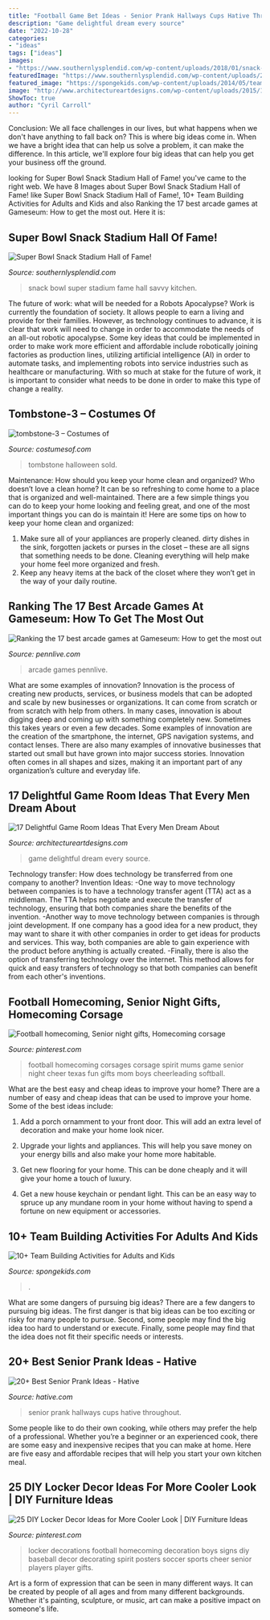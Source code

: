 ```yaml
---
title: "Football Game Bet Ideas - Senior Prank Hallways Cups Hative Throughout"
description: "Game delightful dream every source"
date: "2022-10-28"
categories:
- "ideas"
tags: ["ideas"]
images:
- "https://www.southernlysplendid.com/wp-content/uploads/2018/01/snack-stadium10.jpg"
featuredImage: "https://www.southernlysplendid.com/wp-content/uploads/2018/01/snack-stadium10.jpg"
featured_image: "https://spongekids.com/wp-content/uploads/2014/05/team-building/9-team-building.jpg"
image: "http://www.architectureartdesigns.com/wp-content/uploads/2015/10/213.jpg"
ShowToc: true
author: "Cyril Carroll"
---
```



Conclusion:
We all face challenges in our lives, but what happens when we don't have anything to fall back on? This is where big ideas come in. When we have a bright idea that can help us solve a problem, it can make the difference. In this article, we'll explore four big ideas that can help you get your business off the ground.

	

		
looking for Super Bowl Snack Stadium Hall of Fame! you've came to the right web. We have 8 Images about Super Bowl Snack Stadium Hall of Fame! like Super Bowl Snack Stadium Hall of Fame!, 10+ Team Building Activities for Adults and Kids and also Ranking the 17 best arcade games at Gameseum: How to get the most out. Here it is:
		
    
## Super Bowl Snack Stadium Hall Of Fame!

<img loading=lazy src="https://www.southernlysplendid.com/wp-content/uploads/2018/01/snack-stadium10.jpg" onerror="this.onerror=null;this.src='https://tse1.mm.bing.net/th?id=OIP.1GPVNMuXkqzHwiuX2b-GxgHaE8&amp;pid=15.1';" alt="Super Bowl Snack Stadium Hall of Fame!">

_Source: southernlysplendid.com_

>snack bowl super stadium fame hall savvy kitchen. 

	

The future of work: what will be needed for a Robots Apocalypse?
Work is currently the foundation of society. It allows people to earn a living and provide for their families. However, as technology continues to advance, it is clear that work will need to change in order to accommodate the needs of an all-out robotic apocalypse. Some key ideas that could be implemented in order to make work more efficient and affordable include robotically joining factories as production lines, utilizing artificial intelligence (AI) in order to automate tasks, and implementing robots into service industries such as healthcare or manufacturing. With so much at stake for the future of work, it is important to consider what needs to be done in order to make this type of change a reality.

    
## Tombstone-3 – Costumes Of

<img loading=lazy src="http://costumesof.com/wordpress/wp-content/uploads/2015/09/tombstone-3.jpg" onerror="this.onerror=null;this.src='https://tse2.mm.bing.net/th?id=OIP.HkiK-nes9L1_Bj0pcMNqwwDYEg&amp;pid=15.1';" alt="tombstone-3 – Costumes of">

_Source: costumesof.com_

>tombstone halloween sold. 

	

Maintenance: How should you keep your home clean and organized?
Who doesn’t love a clean home? It can be so refreshing to come home to a place that is organized and well-maintained. There are a few simple things you can do to keep your home looking and feeling great, and one of the most important things you can do is maintain it! Here are some tips on how to keep your home clean and organized: 
1. Make sure all of your appliances are properly cleaned. dirty dishes in the sink, forgotten jackets or purses in the closet – these are all signs that something needs to be done. Cleaning everything will help make your home feel more organized and fresh. 
2. Keep any heavy items at the back of the closet where they won’t get in the way of your daily routine.

    
## Ranking The 17 Best Arcade Games At Gameseum: How To Get The Most Out

<img loading=lazy src="https://www.pennlive.com/resizer/ecj41Ljb7g8vsjpgPiU6KWWOD8Y=/1200x0/arc-anglerfish-arc2-prod-advancelocal.s3.amazonaws.com/public/6KAGJHRY3VCI5E6EL2YENZV2PA.jpg" onerror="this.onerror=null;this.src='https://tse2.mm.bing.net/th?id=OIP.JXxJ31O006OtiYWtzPdgugHaE8&amp;pid=15.1';" alt="Ranking the 17 best arcade games at Gameseum: How to get the most out">

_Source: pennlive.com_

>arcade games pennlive. 

	

What are some examples of innovation?
Innovation is the process of creating new products, services, or business models that can be adopted and scale by new businesses or organizations. It can come from scratch or from scratch with help from others. In many cases, innovation is about digging deep and coming up with something completely new. Sometimes this takes years or even a few decades. 
Some examples of innovation are the creation of the smartphone, the internet, GPS navigation systems, and contact lenses. There are also many examples of innovative businesses that started out small but have grown into major success stories. Innovation often comes in all shapes and sizes, making it an important part of any organization’s culture and everyday life.

    
## 17 Delightful Game Room Ideas That Every Men Dream About

<img loading=lazy src="http://www.architectureartdesigns.com/wp-content/uploads/2015/10/213.jpg" onerror="this.onerror=null;this.src='https://tse4.mm.bing.net/th?id=OIP.ltpUnpzCsXA9bFiqETricgHaFj&amp;pid=15.1';" alt="17 Delightful Game Room Ideas That Every Men Dream About">

_Source: architectureartdesigns.com_

>game delightful dream every source. 

	

Technology transfer: How does technology be transferred from one company to another?
Invention Ideas: 
-One way to move technology between companies is to have a technology transfer agent (TTA) act as a middleman. The TTA helps negotiate and execute the transfer of technology, ensuring that both companies share the benefits of the invention. 
-Another way to move technology between companies is through joint development. If one company has a good idea for a new product, they may want to share it with other companies in order to get ideas for products and services. This way, both companies are able to gain experience with the product before anything is actually created. 
-Finally, there is also the option of transferring technology over the internet. This method allows for quick and easy transfers of technology so that both companies can benefit from each other's inventions.

    
## Football Homecoming, Senior Night Gifts, Homecoming Corsage

<img loading=lazy src="https://i.pinimg.com/736x/e9/b0/4e/e9b04ef32a1c7038bcd30e067f81faf1--football-spirit-football-art.jpg" onerror="this.onerror=null;this.src='https://tse4.mm.bing.net/th?id=OIP.GxhkAYLA7JBwTosAjqF19QHaJ3&amp;pid=15.1';" alt="Football homecoming, Senior night gifts, Homecoming corsage">

_Source: pinterest.com_

>football homecoming corsages corsage spirit mums game senior night cheer texas fun gifts mom boys cheerleading softball. 

	

What are the best easy and cheap ideas to improve your home?
There are a number of easy and cheap ideas that can be used to improve your home. Some of the best ideas include:
1. Add a porch ornamment to your front door. This will add an extra level of decoration and make your home look nicer.

2. Upgrade your lights and appliances. This will help you save money on your energy bills and also make your home more habitable.

3. Get new flooring for your home. This can be done cheaply and it will give your home a touch of luxury.

4. Get a new house keychain or pendant light. This can be an easy way to spruce up any mundane room in your home without having to spend a fortune on new equipment or accessories.

    
## 10+ Team Building Activities For Adults And Kids

<img loading=lazy src="https://spongekids.com/wp-content/uploads/2014/05/team-building/9-team-building.jpg" onerror="this.onerror=null;this.src='https://tse4.mm.bing.net/th?id=OIP.qT_KazIQqIoyUuWzD7HoKQHaFj&amp;pid=15.1';" alt="10+ Team Building Activities for Adults and Kids">

_Source: spongekids.com_

>. 

	

What are some dangers of pursuing big ideas?
There are a few dangers to pursuing big ideas. The first danger is that big ideas can be too exciting or risky for many people to pursue. Second, some people may find the big idea too hard to understand or execute. Finally, some people may find that the idea does not fit their specific needs or interests.

    
## 20+ Best Senior Prank Ideas - Hative

<img loading=lazy src="https://hative.com/wp-content/uploads/2014/04/senior-prank-ideas/8-cups-hallways-of-the-high-school.jpg" onerror="this.onerror=null;this.src='https://tse1.mm.bing.net/th?id=OIP.SkabdnXgoRjwvG_-iQbiBQHaJ6&amp;pid=15.1';" alt="20+ Best Senior Prank Ideas - Hative">

_Source: hative.com_

>senior prank hallways cups hative throughout. 

	

Some people like to do their own cooking, while others may prefer the help of a professional. Whether you’re a beginner or an experienced cook, there are some easy and inexpensive recipes that you can make at home. Here are five easy and affordable recipes that will help you start your own kitchen meal.

    
## 25 DIY Locker Decor Ideas For More Cooler Look | DIY Furniture Ideas

<img loading=lazy src="https://i.pinimg.com/736x/b3/a3/c8/b3a3c82540fdb43b2a043f5ad14dd904--locker-room-decorations-football-locker-decorations.jpg?b=t" onerror="this.onerror=null;this.src='https://tse2.mm.bing.net/th?id=OIP.0Mwxammcu_DllYe2zn--nQHaQY&amp;pid=15.1';" alt="25 DIY Locker Decor Ideas for More Cooler Look | DIY Furniture Ideas">

_Source: pinterest.com_

>locker decorations football homecoming decoration boys signs diy baseball decor decorating spirit posters soccer sports cheer senior players player gifts. 

	

Art is a form of expression that can be seen in many different ways. It can be created by people of all ages and from many different backgrounds. Whether it's painting, sculpture, or music, art can make a positive impact on someone's life.

